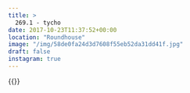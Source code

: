 ```yaml
---
title: >
  269.1 - tycho
date: 2017-10-23T11:37:52+00:00
location: "Roundhouse"
image: "/img/58de0fa24d3d7608f55eb52da31dd41f.jpg"
draft: false
instagram: true
---
```


{{<photo src="/img/58de0fa24d3d7608f55eb52da31dd41f.jpg">}}
